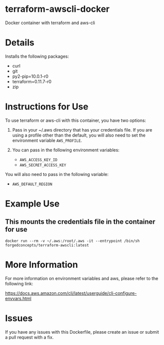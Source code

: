 # terraform-awscli-docker
Docker container with terraform and aws-cli

# Details
Installs the following packages:
- curl
- git
- py2-pip=10.0.1-r0
- terraform=0.11.7-r0
- zip

# Instructions for Use
To use terraform or aws-cli with this container, you have two options:

1. Pass in your ~/.aws directory that has your credentials file. If you are using a profile other than the default, you will also need to set the environment variable `AWS_PROFILE`.

2. You can pass in the following environment variables:
    - `AWS_ACCESS_KEY_ID`
    - `AWS_SECRET_ACCESS_KEY`

You will also need to pass in the following variable:
- `AWS_DEFAULT_REGION`

# Example Use

## This mounts the credentials file in the container for use
```
docker run --rm -v ~/.aws:/root/.aws -it --entrypoint /bin/sh forgedconcepts/terraform-awscli:latest
```

# More Information
For more information on environment variables and aws, please refer to the following link:

https://docs.aws.amazon.com/cli/latest/userguide/cli-configure-envvars.html

# Issues
If you have any issues with this Dockerfile, please create an issue or submit a pull request with a fix.
